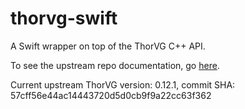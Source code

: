 # thorvg-swift
A Swift wrapper on top of the ThorVG C++ API.

To see the upstream repo documentation, go [here](https://github.com/thorvg/thorvg).

Current upstream ThorVG version: 0.12.1, commit SHA: 57cff56e44ac14443720d5d0cb9f9a22cc63f362
